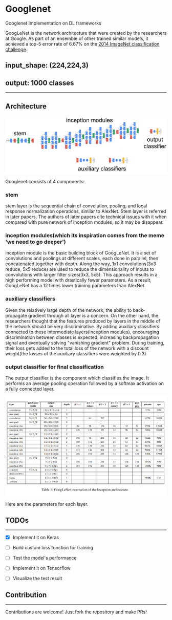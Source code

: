 # Googlenet
Googlenet Implementation on DL frameworks

GoogLeNet is the network architecture that were created by the researchers at Google. As part of an ensemble of other trained similar models, it achieved a top-5 error rate of 6.67% on the [2014 ImageNet classification challenge](http://image-net.org/challenges/LSVRC/2014/results#clsloc).


## input_shape: (224,224,3)

## output: 1000 classes


---
## Architecture

![Googlenet Components](/doc/googlenet_components.png)

Googlenet consists of 4 components:
### stem
stem layer is the sequential chain of convolution, pooling, and local response normalization operations, similar to AlexNet. Stem layer is referred in later papers. The authors of later papers cite technical issues with it when compared with pure network of inception modules, so it may be disappear.

### inception modules(which its inspiration comes from the meme 'we need to go deeper')
inception module is the basic building block of GoogLeNet. It is a set of convolutions and poolings at different scales,   each done in parallel, then concatenated together with depth. Along the way, 1x1 convolutions(3x3 reduce, 5x5 reduce) are used to reduce the dimensionality of inputs to convolutions with larger filter sizes(3x3, 5x5). This approach results in a high performing model with drastically fewer parameters. As a result, GoogLeNet has a 12 times lower training parameters than AlexNet.
  
### auxiliary classifiers
Given the relatively large depth of the network, the ability to back-propagate gradient through all layer is a concern. On the other hand, the researchers thought that the features produced by layers in the middle of the network should be very discriminative. By adding auxiliary classifiers connected to these intermediate layers(inception modules), encouraging discrimination between classes is expected, increasing backpropagation signal and eventually solving "vanishing gradient" problem. During training, their loss gets added to the total loss of the network with a discount weight(the losses of the auxiliary classifiers were weighted by 0.3)

### output classifier for final classification
The output classifier is the component which classifies the image. It performs an average pooling operation followed by a softmax activation on a fully connected layer.



![Googlenet incarnation](/doc/architecture.png)

Here are the parameters for each layer.




## TODOs
---

- [x] Implement it on Keras
- [ ] Build custom loss function for training
- [ ] Test the model's performance
- [ ] Implement it on Tensorflow
- [ ] Visualize the test result


## Contribution
---

Contributions are welcome!
Just fork the repository and make PRs!
